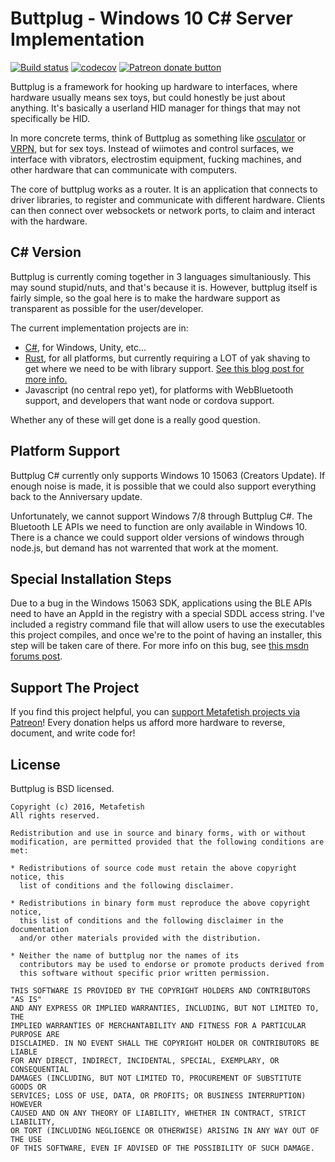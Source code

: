 # Buttplug - Windows 10 C# Server Implementation

[![Build status](https://ci.appveyor.com/api/projects/status/vf4qvxkp3o3p3we1/branch/master?svg=true)](https://ci.appveyor.com/project/qdot/buttplug-csharp/branch/master) [![codecov](https://codecov.io/gh/metafetish/buttplug-csharp/branch/master/graph/badge.svg)](https://codecov.io/gh/metafetish/buttplug-csharp) [![Patreon donate button](https://img.shields.io/badge/patreon-donate-yellow.svg)](https://www.patreon.com/qdot)

Buttplug is a framework for hooking up hardware to interfaces, where
hardware usually means sex toys, but could honestly be just about
anything. It's basically a userland HID manager for things that may
not specifically be HID.

In more concrete terms, think of Buttplug as something like
[osculator](http://www.osculator.net/) or [VRPN](http://vrpn.org), but
for sex toys. Instead of wiimotes and control surfaces, we interface
with vibrators, electrostim equipment, fucking machines, and other
hardware that can communicate with computers.

The core of buttplug works as a router. It is an application that
connects to driver libraries, to register and communicate with
different hardware. Clients can then connect over websockets or
network ports, to claim and interact with the hardware.

## C# Version

Buttplug is currently coming together in 3 languages simultaniously.
This may sound stupid/nuts, and that's because it is. However,
buttplug itself is fairly simple, so the goal here is to make the
hardware support as transparent as possible for the user/developer.

The current implementation projects are in:

- [C#](http://github.com/metafetish/buttplug-csharp), for Windows, Unity, etc...
- [Rust](http://github.com/metafetish/buttplug-rs), for all platforms,
  but currently requiring a LOT of yak shaving to get where we need to
  be with library
  support.
  [See this blog post for more info.](https://buttplug.io/blog/2017/03/26/the-yak-factory/)
- Javascript (no central repo yet), for platforms with WebBluetooth
  support, and developers that want node or cordova support.
  
Whether any of these will get done is a really good question.

## Platform Support

Buttplug C# currently only supports Windows 10 15063 (Creators
Update). If enough noise is made, it is possible that we could also
support everything back to the Anniversary update.

Unfortunately, we cannot support Windows 7/8 through Buttplug C#. The
Bluetooth LE APIs we need to function are only available in
Windows 10. There is a chance we could support older versions of
windows through node.js, but demand has not warrented that work at the
moment.

## Special Installation Steps

Due to a bug in the Windows 15063 SDK, applications using the BLE APIs
need to have an AppId in the registry with a special SDDL access
string. I've included a registry command file that will allow users to
use the executables this project compiles, and once we're to the point
of having an installer, this step will be taken care of there. For
more info on this bug, see [this msdn forums post](https://social.msdn.microsoft.com/Forums/en-US/58da3fdb-a0e1-4161-8af3-778b6839f4e1/bluetooth-bluetoothledevicefromidasync-does-not-complete-on-10015063?forum=wdk#ef927009-676c-47bb-8201-8a80d2323a7f).

## Support The Project

If you find this project helpful, you
can
[support Metafetish projects via Patreon](http://patreon.com/qdot)!
Every donation helps us afford more hardware to reverse, document, and
write code for!

## License

Buttplug is BSD licensed.

    Copyright (c) 2016, Metafetish
    All rights reserved.
    
    Redistribution and use in source and binary forms, with or without
    modification, are permitted provided that the following conditions are met:
    
    * Redistributions of source code must retain the above copyright notice, this
      list of conditions and the following disclaimer.
    
    * Redistributions in binary form must reproduce the above copyright notice,
      this list of conditions and the following disclaimer in the documentation
      and/or other materials provided with the distribution.
    
    * Neither the name of buttplug nor the names of its
      contributors may be used to endorse or promote products derived from
      this software without specific prior written permission.
    
    THIS SOFTWARE IS PROVIDED BY THE COPYRIGHT HOLDERS AND CONTRIBUTORS "AS IS"
    AND ANY EXPRESS OR IMPLIED WARRANTIES, INCLUDING, BUT NOT LIMITED TO, THE
    IMPLIED WARRANTIES OF MERCHANTABILITY AND FITNESS FOR A PARTICULAR PURPOSE ARE
    DISCLAIMED. IN NO EVENT SHALL THE COPYRIGHT HOLDER OR CONTRIBUTORS BE LIABLE
    FOR ANY DIRECT, INDIRECT, INCIDENTAL, SPECIAL, EXEMPLARY, OR CONSEQUENTIAL
    DAMAGES (INCLUDING, BUT NOT LIMITED TO, PROCUREMENT OF SUBSTITUTE GOODS OR
    SERVICES; LOSS OF USE, DATA, OR PROFITS; OR BUSINESS INTERRUPTION) HOWEVER
    CAUSED AND ON ANY THEORY OF LIABILITY, WHETHER IN CONTRACT, STRICT LIABILITY,
    OR TORT (INCLUDING NEGLIGENCE OR OTHERWISE) ARISING IN ANY WAY OUT OF THE USE
    OF THIS SOFTWARE, EVEN IF ADVISED OF THE POSSIBILITY OF SUCH DAMAGE.
